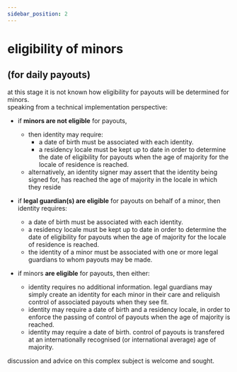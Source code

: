 ```yaml
---
sidebar_position: 2
---
```


# eligibility of minors 
## (for daily payouts)

at this stage it is not known how eligibility for payouts will be determined for minors.  
speaking from a technical implementation perspective:

- if **minors are not eligible** for payouts,
  - then identity may require:
    - a date of birth must be associated with each identity.
    - a residency locale must be kept up to date in order to determine the date of eligibility for payouts when the age of majority for the locale of residence is reached.
  - alternatively, an identity signer may assert that the identity being signed for, has reached the age of majority in the locale in which they reside

- if **legal guardian(s) are eligible** for payouts on behalf of a minor, then identity requires:
  - a date of birth must be associated with each identity.
  - a residency locale must be kept up to date in order to determine the date of eligibility for payouts when the age of majority for the locale of residence is reached.
  - the identity of a minor must be associated with one or more legal guardians to whom payouts may be made.

- if minors **are eligible** for payouts, then either:
  - identity requires no additional information. legal guardians may simply create an identity for each minor in their care and reliquish control of associated payouts when they see fit.
  - identity may require a date of birth and a residency locale, in order to enforce the passing of control of payouts when the age of majority is reached.
  - identity may require a date of birth. control of payouts is transfered at an internationally recognised (or international average) age of majority.
  
discussion and advice on this complex subject is welcome and sought.
